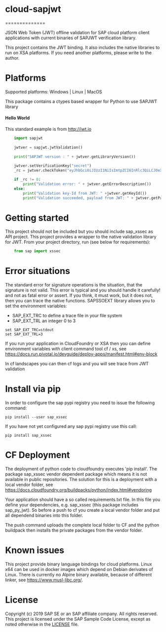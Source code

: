 # cloud-sapjwt
==============

JSON Web Token (JWT) offline validation for SAP cloud platform client applications with current binaries of SAPJWT verification library.

This project contains the JWT binding. It also includes the native libraries to run on XSA platforms. 
If you need another platforms, please write to the author.

# Platforms

Supported platforms: Windows | Linux | MacOS

This package contains a ctypes based wrapper for Python to use SAPJWT library

#### Hello World

This standard example is from http://jwt.io 

```python
    import sapjwt
        
    jwtver = sapjwt.jwtValidation()
        
    print("SAPJWT version : " + jwtver.getLibraryVersion())
        
    jwtver.setVerificationKey("secret")
    _rc = jwtver.checkToken("eyJhbGciOiJIUzI1NiIsImtpZCI6InRlc3QiLCJ0eXAiOiJKV1QifQ.eyJzdWIiOiIxMjM0NTY3ODkwIiwibmFtZSI6IkpvaG4gRG9lIiwiYWRtaW4iOmZhbHNlfQ.b2CDs7y56N9VWUh6wpLBdws-6omVyihJhpnBB7MdHCw")

    if _rc != 0:
        print("Validation error: " + jwtver.getErrorDescription())
    else:
        print("Validation key-Id from JWT: " +jwtver.getKeyId())
        print("Validation succeeded, payload from JWT: " + jwtver.getPayload())

```

# Getting started

This project should not be included but you should include sap_xssec as API project. This project provides a wrapper to the native 
validation library for JWT.
From your project directory, run (see below for requirements):

```python
    from sap import xssec
```

# Error situations

The standard error for signature operations is the situation, that the signature is not valid. This error is typical and you should handle
it carefully! and not as fatal error or assert.
If you think, it must work, but it does not, then you can trace the native functions.
SAPSSOEXT library allows you to set the environment variables:
* SAP_EXT_TRC to define a trace file in your file system
* SAP_EXT_TRL an integer 0 to 3

```
set SAP_EXT_TRC=stdout
set SAP_EXT_TRL=3
```

If you run your application in CloudFoundry or XSA then you can define environment variables with client command tool cf / xs, see
https://docs.run.pivotal.io/devguide/deploy-apps/manifest.html#env-block 

In cf landscapes you can then cf logs <your-app> and you will see trace from JWT validation


# Install via pip

In order to configure the sap pypi registry you need to issue the following command:

```
pip install --user sap_xssec
```

If you have not yet configured any sap pypi registry use this call:

```
pip install sap_xssec
```

# CF Deployment 

The deployment of python code to cloudfoundry executes 'pip install'. The package sap_xssec vendor dependent package which means it is not available in public repositories. The solution for this is a deployment with a local vendor folder, see
https://docs.cloudfoundry.org/buildpacks/python/index.html#vendoring 

Your application should have a so called requirements.txt file. In this file you define your dependencies, e.g. sap_xssec (this package includes sap_py_jwt). So before a push to cf you create a local vendor folder and put all dependend binaries into this folder.

The push command uploads the complete local folder to CF and the python buildpack then installs the private packages from the vendor folder.

# Known issues
This project provide binary language bindings for cloud platforms. Linux x64 can be used in docker images which depend on Debian derivates of Linux. There is currently no Alpine binary available, because of different linker, see https://www.musl-libc.org/.

# License
Copyright (c) 2019 SAP SE or an SAP affiliate company. All rights reserved. This project is licensed under the SAP Sample Code License, except as noted otherwise in the [LICENSE](LICENSE) file.
